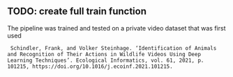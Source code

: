 ## TODO: create full train function


The pipeline was trained and tested on a private video dataset that was first used 


     Schindler, Frank, and Volker Steinhage. ‘Identification of Animals and Recognition of Their Actions in Wildlife Videos Using Deep Learning Techniques’. Ecological Informatics, vol. 61, 2021, p. 101215, https://doi.org/10.1016/j.ecoinf.2021.101215.


